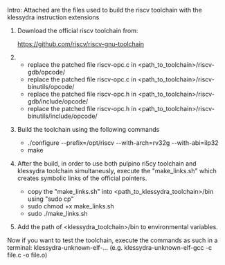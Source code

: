 Intro: 
Attached are the files used to build the riscv toolchain with the klessydra instruction extensions

1) Download the official riscv toolchain from: 

   https://github.com/riscv/riscv-gnu-toolchain

2) - replace the patched file riscv-opc.c in <path_to_toolchain>/riscv-gdb/opcode/
   - replace the patched file riscv-opc.c in <path_to_toolchain>/riscv-binutils/opcode/
   - replace the patched file riscv-opc.h in <path_to_toolchain>/riscv-gdb/include/opcode/
   - replace the patched file riscv-opc.h in <path_to_toolchain>/riscv-binutils/include/opcode/

3) Build the toolchain using the following commands
    
   - ./configure --prefix=/opt/riscv --with-arch=rv32g --with-abi=ilp32
   -  make

4) After the build, in order to use both pulpino ri5cy toolchain and klessydra toolchain simultaneusly, execute the "make_links.sh" which creates symbolic links of the official pointers.
   -	copy the "make_links.sh" into <path_to_klessydra_toolchain>/bin using "sudo cp"
   -	sudo chmod +x make_links.sh
   -	sudo ./make_links.sh

5) Add the path of <klessydra_toolchain>/bin to environmental variables.

Now if you want to test the toolchain, execute the commands as such in a terminal: klessydra-unknown-elf-... (e.g. klessydra-unknown-elf-gcc -c file.c -o file.o)
